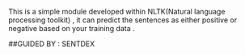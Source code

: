 This is a simple module developed within NLTK(Natural language processing toolkit) , it can predict the sentences as either positive or negative based on your training data . 

##GUIDED BY  : SENTDEX 